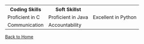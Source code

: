<!DOCTYPE html>
<html>
<body>


  <table>
  <tr>
    <th>Coding Skills</th>
    <th>Soft Skillst</th>
  </tr>
  <tr>
    <td>Proficient in C</td>
    <td>Proficient in Java</td>
    <td>Excellent in Python</td>
  </tr>
  <tr>
    <td>Communication</td>
    <td>Accountability</td>
  </tr>
</table>
  
  <p><a href="https://github.com/lziegelbein/lziegelbein.github.io/blob/main/README.md" target="_blank">Back to Home</a></p>
</body>
</html>
